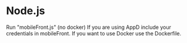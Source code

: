 # Node.js
Run "mobileFront.js" (no docker)
If you are using AppD include your credentials in mobileFront.
If you want to use Docker use the Dockerfile. 